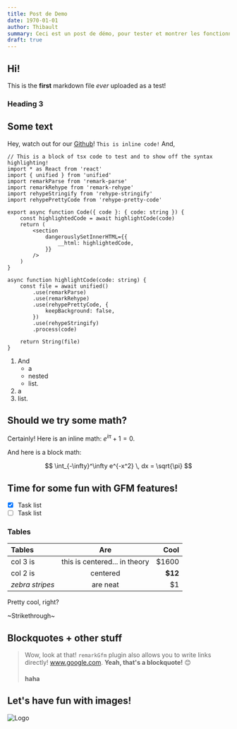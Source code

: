 ```yaml
---
title: Post de Demo
date: 1970-01-01
author: Thibault
summary: Ceci est un post de démo, pour tester et montrer les fonctionnalités de markdown.
draft: true
---
```


## Hi!

This is the **first** markdown file _ever_ uploaded as a test!

### Heading 3

## Some text

Hey, watch out for our [Github](https://github.com/Eagletech-robotic/website)!
`This is inline code!`
And,

```tsx title="Code Block!" {2-4} /remark/
// This is a block of tsx code to test and to show off the syntax highlighting!
import * as React from 'react'
import { unified } from 'unified'
import remarkParse from 'remark-parse'
import remarkRehype from 'remark-rehype'
import rehypeStringify from 'rehype-stringify'
import rehypePrettyCode from 'rehype-pretty-code'

export async function Code({ code }: { code: string }) {
    const highlightedCode = await highlightCode(code)
    return (
        <section
            dangerouslySetInnerHTML={{
                __html: highlightedCode,
            }}
        />
    )
}

async function highlightCode(code: string) {
    const file = await unified()
        .use(remarkParse)
        .use(remarkRehype)
        .use(rehypePrettyCode, {
            keepBackground: false,
        })
        .use(rehypeStringify)
        .process(code)

    return String(file)
}
```

1. And
    - a
    - nested
    - list.
2. a
3. list.

## Should we try some math?

Certainly! Here is an inline math: $e^{i\pi} + 1 = 0$.

And here is a block math:

$$
\int_{-\infty}^\infty e^{-x^2} \, dx = \sqrt{\pi}
$$

## Time for some fun with GFM features!

-   [x] Task list
-   [ ] Task list

### Tables

| Tables          |              Are              |    Cool |
| :-------------- | :---------------------------: | ------: |
| col 3 is        | this is centered... in theory |   $1600 |
| col 2 is        |           centered            | **$12** |
| _zebra stripes_ |           are neat            |      $1 |

Pretty cool, right?

~Strikethrough~

## Blockquotes + other stuff

> Wow, look at that! `remarkGfm` plugin also allows you to write links directly!
> www.google.com. **Yeah, that's a blockquote!** 😊
>
> #### haha

## Let's have fun with images!

![Logo](/images/logo.png)
